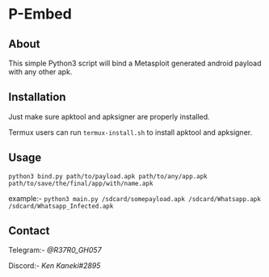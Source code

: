 # P-Embed

## About

This simple Python3 script will bind a Metasploit generated android payload with any other apk.

## Installation

Just make sure apktool and apksigner are properly installed.

Termux users can run `termux-install.sh` to install apktool and apksigner.


## Usage

`python3 bind.py path/to/payload.apk path/to/any/app.apk path/to/save/the/final/app/with/name.apk`

example:- `python3 main.py /sdcard/somepayload.apk /sdcard/Whatsapp.apk /sdcard/Whatsapp_Infected.apk`

## Contact

Telegram:- *@R37R0_GH057*

Discord:- *Ken Kaneki#2895*

